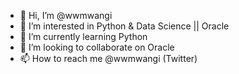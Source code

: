 - 👋 Hi, I’m @wwmwangi
- 👀 I’m interested in Python & Data Science || Oracle
- 🌱 I’m currently learning Python
- 💞️ I’m looking to collaborate on Oracle
- 📫 How to reach me @wwmwangi (Twitter)

<!---
wwmwangi/wwmwangi is a ✨ special ✨ repository because its `README.md` (this file) appears on your GitHub profile.
You can click the Preview link to take a look at your changes.
--->
